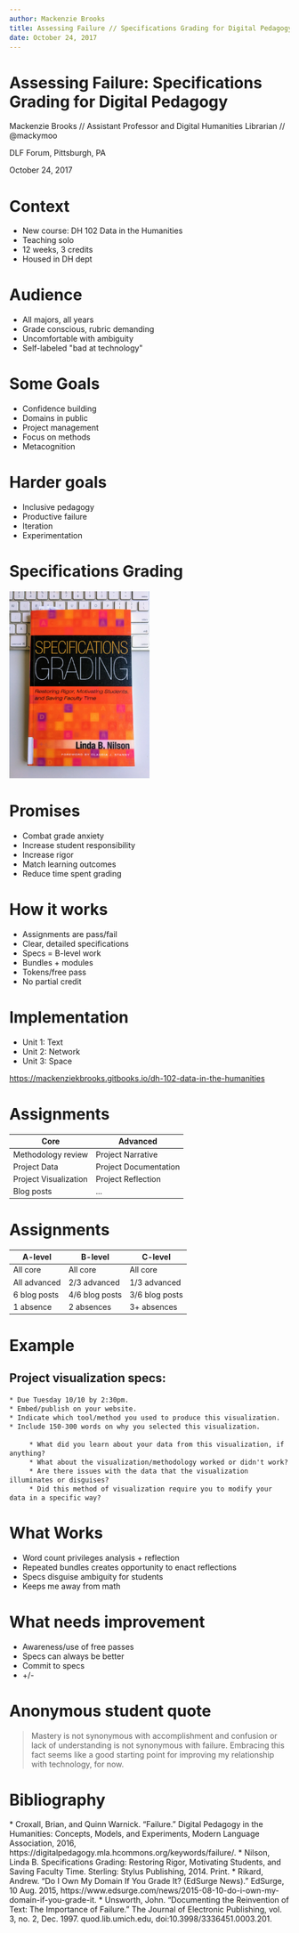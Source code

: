 ```yaml
---
author: Mackenzie Brooks
title: Assessing Failure // Specifications Grading for Digital Pedagogy
date: October 24, 2017
---
```


# Assessing Failure: Specifications Grading for Digital Pedagogy

Mackenzie Brooks // Assistant Professor and Digital Humanities Librarian // @mackymoo	

DLF Forum, Pittsburgh, PA

October 24, 2017

# Context 
* New course: DH 102 Data in the Humanities
* Teaching solo
* 12 weeks, 3 credits
* Housed in DH dept

# Audience 
* All majors, all years
* Grade conscious, rubric demanding
* Uncomfortable with ambiguity
* Self-labeled "bad at technology"

# Some Goals
* Confidence building
* Domains in public
* Project management
* Focus on methods
* Metacognition

# Harder goals
* Inclusive pedagogy
* Productive failure 
* Iteration
* Experimentation 

# Specifications Grading
<img src="images/specscover.jpg" style="max-width:50%"/> 

# Promises
* Combat grade anxiety
* Increase student responsibility
* Increase rigor
* Match learning outcomes
* Reduce time spent grading

# How it works
* Assignments are pass/fail
* Clear, detailed specifications 
* Specs = B-level work
* Bundles + modules
* Tokens/free pass
* No partial credit

# Implementation
* Unit 1: Text
* Unit 2: Network
* Unit 3: Space

<a href="https://mackenziekbrooks.gitbooks.io/dh-102-data-in-the-humanities">https://mackenziekbrooks.gitbooks.io/dh-102-data-in-the-humanities</a>

# Assignments

Core|Advanced
---|---
Methodology review|Project Narrative
Project Data|Project Documentation
Project Visualization|Project Reflection
Blog posts| ...

# Assignments

A-level|B-level|C-level
---|---|---
All core|All core|All core
All advanced|2/3 advanced|1/3 advanced
6 blog posts|4/6 blog posts|3/6 blog posts
1 absence|2 absences|3+ absences

# Example

## Project visualization specs:
```
* Due Tuesday 10/10 by 2:30pm.
* Embed/publish on your website.
* Indicate which tool/method you used to produce this visualization.
* Include 150-300 words on why you selected this visualization.

     * What did you learn about your data from this visualization, if anything?
     * What about the visualization/methodology worked or didn't work?
     * Are there issues with the data that the visualization illuminates or disguises?
     * Did this method of visualization require you to modify your data in a specific way?
```

# What Works
* Word count privileges analysis + reflection
* Repeated bundles creates opportunity to enact reflections
* Specs disguise ambiguity for students 
* Keeps me away from math

# What needs improvement
* Awareness/use of free passes 
* Specs can always be better 
* Commit to specs
* +/-

# Anonymous student quote
> Mastery is not synonymous with accomplishment and confusion or lack of understanding is not synonymous with failure. Embracing this fact seems like a good starting point for improving my relationship with technology, for now.  


# Bibliography
<div id="citation">
* Croxall, Brian, and Quinn Warnick. “Failure.” Digital Pedagogy in the Humanities: Concepts, Models, and Experiments, Modern Language Association, 2016, https://digitalpedagogy.mla.hcommons.org/keywords/failure/.
* Nilson, Linda B. Specifications Grading: Restoring Rigor, Motivating Students, and Saving Faculty Time. Sterling: Stylus Publishing, 2014. Print.
* Rikard, Andrew. “Do I Own My Domain If You Grade It? (EdSurge News).” EdSurge, 10 Aug. 2015, https://www.edsurge.com/news/2015-08-10-do-i-own-my-domain-if-you-grade-it.
* Unsworth, John. “Documenting the Reinvention of Text: The Importance of Failure.” The Journal of Electronic Publishing, vol. 3, no. 2, Dec. 1997. quod.lib.umich.edu, doi:10.3998/3336451.0003.201.
</div>

